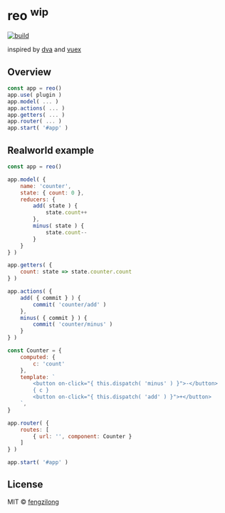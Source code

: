 # reo <sup>wip</sup>

[![build][build-image]][build-url]

inspired by [dva](https://github.com/dvajs/dva) and [vuex](https://github.com/vuejs/vuex)

## Overview

```js
const app = reo()
app.use( plugin )
app.model( ... )
app.actions( ... )
app.getters( ... )
app.router( ... )
app.start( '#app' )
```

## Realworld example

```js
const app = reo()

app.model( {
	name: 'counter',
	state: { count: 0 },
	reducers: {
		add( state ) {
			state.count++
		},
		minus( state ) {
			state.count--
		}
	}
} )

app.getters( {
	count: state => state.counter.count
} )

app.actions( {
	add( { commit } ) {
		commit( 'counter/add' )
	},
	minus( { commit } ) {
		commit( 'counter/minus' )
	}
} )

const Counter = {
	computed: {
		c: 'count'
	},
	template: `
		<button on-click="{ this.dispatch( 'minus' ) }">-</button>
		{ c }
		<button on-click="{ this.dispatch( 'add' ) }">+</button>
	`,
}

app.router( {
	routes: [
		{ url: '', component: Counter }
	]
} )

app.start( '#app' )
```

## License

MIT &copy; [fengzilong](https://github.com/fengzilong)

[build-image]: https://img.shields.io/circleci/project/fengzilong/reo/master.svg?style=flat-square
[build-url]: https://circleci.com/gh/fengzilong/reo

